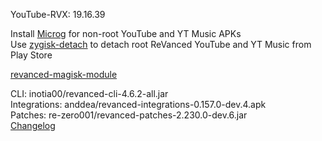 YouTube-RVX: 19.16.39  

Install [Microg](https://github.com/ReVanced/GmsCore/releases) for non-root YouTube and YT Music APKs  
Use [zygisk-detach](https://github.com/j-hc/zygisk-detach) to detach root ReVanced YouTube and YT Music from Play Store  

[revanced-magisk-module](https://github.com/j-hc/revanced-magisk-module)
  
CLI: inotia00/revanced-cli-4.6.2-all.jar  
Integrations: anddea/revanced-integrations-0.157.0-dev.4.apk  
Patches: re-zero001/revanced-patches-2.230.0-dev.6.jar  
[Changelog](https://github.com/re-zero001/revanced-patches/releases/tag/v2.230.0-dev.6)  
